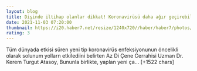 ```yaml
--- 
layout: blog
title: Dişinde iltihap olanlar dikkat! Koronavirüsü daha ağır geçirebilirsiniz
date: 2021-11-03 07:20:00
thumbnail: https://i20.haber7.net/resize/1240x720//haber/haber7/photos/2021/44/TRNqa_1635923426_0199.jpg
rating: 3
---
```

Tüm dünyada etkisi süren yeni tip koronavirüs enfeksiyonunun öncelikli olarak solunum yollarn etkilediini belirten Az Di Çene Cerrahisi Uzman Dr. Kerem Turgut Atasoy, Bununla birlikte, yaplan yeni ça… [+1522 chars]